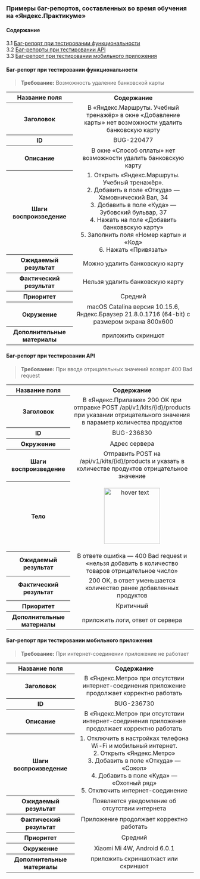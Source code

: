 ### Примеры баг-репортов, составленных во время обучения на  «Яндекс.Практикуме» 
#### Содержание
3.1 [Баг-репорт при тестировании функциональности ](https://github.com/everyrubb/portfolio_QA/tree/main/bug_reports#-баг-репорт-при-тестировании-функциональности-)   
3.2 [Баг-репорты при тестировании API](https://github.com/everyrubb/portfolio_QA/tree/main/bug_reports#-баг-репорт-при-тестировании-api-)  
3.3 [Баг-репорт при тестировании мобильного приложения](https://github.com/everyrubb/portfolio_QA/tree/main/bug_reports#-баг-репорт-при-тестировании-мобильного-приложения-)

<h4> Баг-репорт при тестировании функциональности </h4>

> **Требование:** Возможность удаление банковской карты

<table> 
<tr>
	    <th>Название поля</th>
	    <th>Содержание</th>
</tr >
	<tr >
	    <th valign="middle" align="center" rowspan="1"> Заголовок </th>
	    <td valign="middle" align="center">В «Яндекс.Маршруты. Учебный тренажёр» в окне «Добавление карты» нет возможности удалить банковскую карту
    </td>
    <tr >
	    <th valign="middle" align="center" rowspan="1"> ID </th>
	    <td valign="middle" align="center"> BUG-220477 </td>
	    </tr>
    <tr >
	    <th valign="middle" align="center" rowspan="1"> Описание </th>
	    <td valign="middle" align="center"> В окне «Способ оплаты» нет возможности удалить банковскую карту
     </td>
	    </tr>
    <tr >
	    <th valign="middle" align="center" rowspan="1"> Шаги воспроизведение </th>
	    <td valign="middle" align="center"> 1. Открыть «Яндекс.Маршруты. Учебный тренажёр».
                                        <br>
                                            2. Добавить в поле «Откуда» — Хамовнический Вал, 34
                                        <br>
                                            3. Добавить в поле «Куда» — Зубовский бульвар, 37
                                        <br>
                                            4. Нажать на поле «Добавить банковвскую карту» 
                                        <br>
                                            5. Заполнить поля «Номер карты» и «Код»
                                        <br>
                                            6. Нажать «Привязать»
    </td>
    <tr >
	    <th valign="middle" align="center" rowspan="1"> Ожидаемый результат </th>
	    <td valign="middle" align="center"> Можно удалить банковскую карту
    </td>
    <tr >
	    <th valign="middle" align="center" rowspan="1"> Фактический результат </th>
	    <td valign="middle" align="center"> Нельзя удалить банковскую карту
    </td>
    <tr>
	    <th valign="middle" align="center" rowspan="1"> Приоритет </th>
	    <td valign="middle" align="center"> Средний
    </td>
    <tr >
	    <th valign="middle" align="center" rowspan="1"> Окружение </th>
	    <td valign="middle" align="center"> macOS Catalina версия 10.15.6,
                                        <br>
                                            Яндекс.Браузер 21.8.0.1716 (64-bit) с размером экрана 800x600
    </td>
    <tr >
	    <th valign="middle" align="center" rowspan="1"> Дополнительные материалы </th>
	    <td valign="middle" align="center"> приложить скриншот
    </td>
</tr>
</table>

<h4> Баг-репорт при тестировании API </h4>

> **Требование:** При вводе отрицательных значений возврат 400 Bad request

<table> 
<tr>
	    <th>Название поля</th>
	    <th>Содержание</th>
</tr >
	<tr >
	    <th valign="middle" align="center" rowspan="1"> Заголовок </th>
	    <td valign="middle" align="center">В «Яндекс.Прилавке» 200 OK при отправке POST /api/v1/kits/{id}/products при указании отрицательного значения в параметр количества продуктов
        </td>
    <tr >
	    <th valign="middle" align="center" rowspan="1"> ID </th>
	    <td valign="middle" align="center"> BUG-236830 </td>
	    </tr>
    <tr >
	    <th valign="middle" align="center" rowspan="1"> Окружение </th>
	    <td valign="middle" align="center"> Адрес сервера </td>
	    </tr>
    <tr >
	    <th valign="middle" align="center" rowspan="1"> Шаги воспроизведение </th>
	    <td valign="middle" align="center"> Отправить POST на /api/v1/kits/{id}/products и указать в количестве продуктов отрицательное значение
    </td>
    <tr >
	    <th valign="middle" align="center" rowspan="1"> Тело </th>
	    <td> <p align="center"> <img src="https://github.com/everyrubb/portfolio_QA/blob/main/bug_reports/img.png" width="150" title="hover text"></p>
    </td>
    <tr >
	    <th valign="middle" align="center" rowspan="1"> Ожидаемый результат </th>
	    <td valign="middle" align="center"> В ответе ошибка — 400 Bad request и «нельзя добавить в количество товаров отрицательное число»
    </td>
    <tr >
	    <th valign="middle" align="center" rowspan="1"> Фактический результат </th>
	    <td valign="middle" align="center"> 200 ОК, в ответ уменьшается количество ранее добавленных продуктов
    </td>
    <tr>
	    <th valign="middle" align="center" rowspan="1"> Приоритет </th>
	    <td valign="middle" align="center"> Критичный
    </td>
    <tr >
	    <th valign="middle" align="center" rowspan="1"> Дополнительные материалы </th>
	    <td valign="middle" align="center"> приложить логи, ответ от сервера
    </td>


</tr>
</table>

<h4> Баг-репорт при тестировании мобильного приложения </h4>

> **Требование:** При интернет-соединении приложение не работает

<table> 
<tr>
	    <th>Название поля</th>
	    <th>Содержание</th>
</tr >
	<tr >
	    <th valign="middle" align="center" rowspan="1"> Заголовок </th>
	    <td valign="middle" align="center"> В «Яндекс.Метро» при отсутствии интернет-соединения приложение продолжает корректно работать
    </td>
    <tr >
	    <th valign="middle" align="center" rowspan="1"> ID </th>
	    <td valign="middle" align="center"> BUG-236730 </td>
	    </tr>
    <tr >
	    <th valign="middle" align="center" rowspan="1"> Описание </th>
	    <td valign="middle" align="center"> В «Яндекс.Метро» при отсутствии интернет-соединения приложение продолжает корректно работать
     </td>
	    </tr>
    <tr >
	    <th valign="middle" align="center" rowspan="1"> Шаги воспроизведение </th>
	    <td valign="middle" align="center"> 1. Отключить в настройках телефона Wi-Fi и мобильный интернет.
                                        <br>
                                            2. Открыть «Яндекс.Метро»
                                        <br>
                                            3. Добавить в поле «Откуда» — «Сокол»
                                        <br>
                                            4. Добавить в поле «Куда» — «Охотный ряд»
                                        <br>
                                            5. Отключить интернет-соединение
    </td>
    <tr >
	    <th valign="middle" align="center" rowspan="1"> Ожидаемый результат </th>
	    <td valign="middle" align="center"> Появляется уведомление об отсутствии интернета
    </td>
    <tr >
	    <th valign="middle" align="center" rowspan="1"> Фактический результат </th>
	    <td valign="middle" align="center"> Приложение продолжает корректно работать
    </td>
    <tr>
	    <th valign="middle" align="center" rowspan="1"> Приоритет </th>
	    <td valign="middle" align="center"> Средний
    </td>
    <tr >
	    <th valign="middle" align="center" rowspan="1"> Окружение </th>
	    <td valign="middle" align="center"> Хiaomi Mi 4W, Android 6.0.1
    </td>
    <tr >
	    <th valign="middle" align="center" rowspan="1"> Дополнительные материалы </th>
	    <td valign="middle" align="center"> приложить скриншоткаст или скриншот 
    </td>
</tr>
</table>
